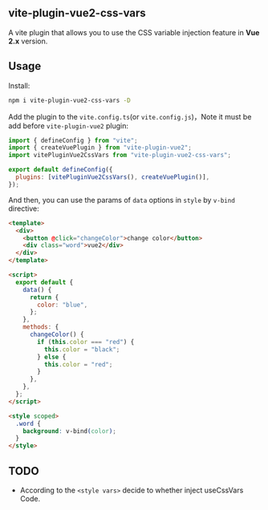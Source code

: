 ## vite-plugin-vue2-css-vars

A vite plugin that allows you to use the CSS variable injection feature in **Vue 2.x** version.

## Usage

Install:

```bash
npm i vite-plugin-vue2-css-vars -D
```

Add the plugin to the `vite.config.ts`(or `vite.config.js`)，Note it must be add before `vite-plugin-vue2` plugin:

```javascript
import { defineConfig } from "vite";
import { createVuePlugin } from "vite-plugin-vue2";
import vitePluginVue2CssVars from "vite-plugin-vue2-css-vars";

export default defineConfig({
  plugins: [vitePluginVue2CssVars(), createVuePlugin()],
});
```

And then, you can use the params of `data` options in `style` by `v-bind` directive:

```html
<template>
  <div>
    <button @click="changeColor">change color</button>
    <div class="word">vue2</div>
  </div>
</template>

<script>
  export default {
    data() {
      return {
        color: "blue",
      };
    },
    methods: {
      changeColor() {
        if (this.color === "red") {
          this.color = "black";
        } else {
          this.color = "red";
        }
      },
    },
  };
</script>

<style scoped>
  .word {
    background: v-bind(color);
  }
</style>
```

## TODO

- According to the `<style vars>` decide to whether inject useCssVars Code.
